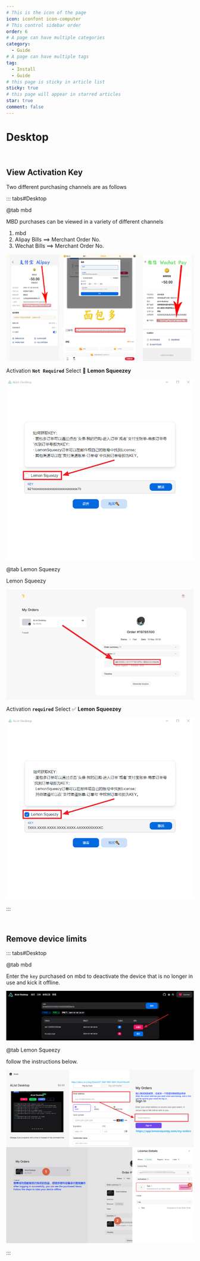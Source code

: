 ```yaml
---
# This is the icon of the page
icon: iconfont icon-computer
# This control sidebar order
order: 6
# A page can have multiple categories
category:
  - Guide
# A page can have multiple tags
tag:
  - Install
  - Guide
# this page is sticky in article list
sticky: true
# this page will appear in starred articles
star: true
comment: false
---
```


# Desktop

<NaiveClient>
<Desktop />
</NaiveClient>

<script setup lang="ts">
import Desktop from "@Desktop";
</script>
<br/>



## **View Activation Key**

Two different purchasing channels are as follows

::: tabs#Desktop

@tab mbd

MBD purchases can be viewed in a variety of different channels
<!-- ：**https://mbd.pub/o/bread/ZJaTl5xy** -->
1. mbd
2. Alipay Bills ==> Merchant Order No.
3. Wechat Bills ==> Merchant Order No.

![](/img/desktop/key_mbd.png)

Activation **`Not Required`** Select :black_square_button:   **Lemon Squeezey**

![](/img/desktop/logIn_mbd.png)

@tab Lemon Squeezy
<!-- ：**https://app.lemonsqueezy.com/my-orders** -->
Lemon Squeezy

![](/img/desktop/key_lemonsqueezy.png)

Activation **`required`** Select :white_check_mark: **Lemon Squeezey**

![](/img/desktop/login_lemonsqueezy.png)

:::

<br/>



## **Remove device limits**

::: tabs#Desktop

@tab mbd

Enter the `key` purchased on mbd to deactivate the device that is no longer in use and kick it offline.

<!-- - **https://ad.nn.ci/zh/usage** -->

![](/img/desktop/mianbaoduo.png)

@tab Lemon Squeezy
<!-- Log in to **https://app.lemonsqueezy.com/my-orders**
log in with the email address you used when you purchased [:lemon:Lemon Squeezy](https://store.nn.ci/buy/51dca247-20df-4991-8104-54ca534bcc82) and  -->
follow the instructions below.

![](/img/desktop/lemonsqueezy.png)

:::
